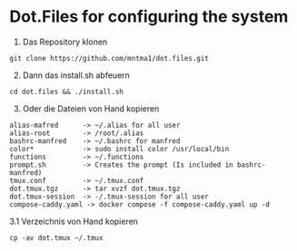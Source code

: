 # Dot.Files for configuring the system

1. Das Repository klonen
```
git clone https://github.com/mntma1/dot.files.git
```
2. Dann das install.sh abfeuern
```
cd dot.files && ./install.sh
```
3. Oder die Dateien von Hand kopieren
```
alias-mafred      -> ~/.alias for all user
alias-root        -> /root/.alias 
bashrc-manfred    -> ~/.bashrc for manfred
color*            -> sudo install color /usr/local/bin
functions         -> ~/.functions
prompt.sh         -> Creates the prompt (Is included in bashrc-manfred)
tmux.conf         -> ~/.tmux.conf
dot.tmux.tgz      -> tar xvzf dot.tmux.tgz
dot.tmux-session  -> -/.tmux-session for all user
compose-caddy.yaml -> docker compose -f compose-caddy.yaml up -d
```
3.1 Verzeichnis von Hand kopieren
```
cp -av dot.tmux ~/.tmux
```

